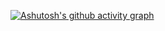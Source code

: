 [![Ashutosh's github activity graph](https://github-readme-activity-graph.vercel.app/graph?username=devophudson&custom_title=Das%20is%20Hudson%20Contribuition&hide_border=false&theme=tokyo-night)](https://github.com/devophudson/github-readme-activity-graph)

